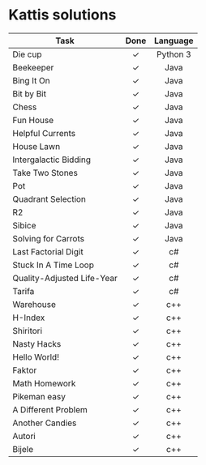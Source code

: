 # Kattis solutions

| Task                       | Done  | Language |
| -------------------------- | :--:  | :------: |
| Die cup                    |   ✓  | Python 3 |
| Beekeeper                  |   ✓  |   Java   |
| Bing It On                 |   ✓  |   Java   |
| Bit by Bit                 |   ✓  |   Java   |
| Chess                      |   ✓  |   Java   |
| Fun House                  |   ✓  |   Java   |
| Helpful Currents           |   ✓  |   Java   |
| House Lawn                 |   ✓  |   Java   |
| Intergalactic Bidding      |   ✓  |   Java   |
| Take Two Stones            |   ✓  |   Java   |
| Pot                        |   ✓  |   Java   |
| Quadrant Selection         |   ✓  |   Java   |
| R2                         |   ✓  |   Java   |
| Sibice                     |   ✓  |   Java   |
| Solving for Carrots        |   ✓  |   Java   |
| Last Factorial Digit       |   ✓  |    c#    |
| Stuck In A Time Loop       |   ✓  |    c#    |
| Quality-Adjusted Life-Year |   ✓  |    c#    |
| Tarifa                     |   ✓  |    c#    |
| Warehouse                  |   ✓  |    c++   |
| H-Index                    |   ✓  |    c++   |
| Shiritori                  |   ✓  |    c++   |
| Nasty Hacks                |   ✓  |    c++   |
| Hello World!               |   ✓  |    c++   |
| Faktor                     |   ✓  |    c++   |
| Math Homework              |   ✓  |    c++   |
| Pikeman easy               |   ✓  |    c++   |
| A Different Problem        |   ✓  |    c++   |
| Another Candies            |   ✓  |    c++   |
| Autori                     |   ✓  |    c++   |
| Bijele                     |   ✓  |    c++   |